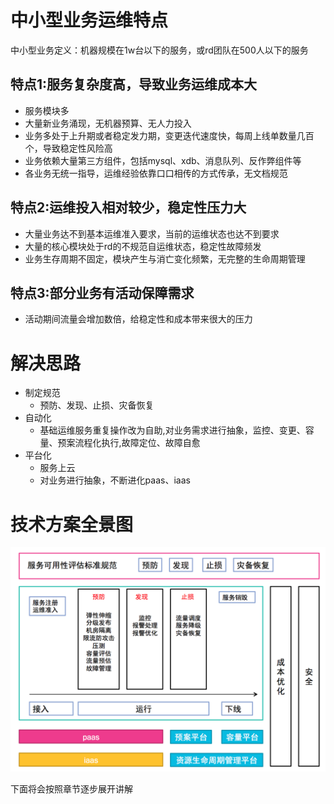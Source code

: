 

# 中小型业务运维特点
中小型业务定义：机器规模在1w台以下的服务，或rd团队在500人以下的服务

## 特点1:服务复杂度高，导致业务运维成本大
* 服务模块多
* 大量新业务涌现，无机器预算、无人力投入
* 业务多处于上升期或者稳定发力期，变更迭代速度快，每周上线单数量几百个，导致稳定性风险高
* 业务依赖大量第三方组件，包括mysql、xdb、消息队列、反作弊组件等
* 各业务无统一指导，运维经验依靠口口相传的方式传承，无文档规范

## 特点2:运维投入相对较少，稳定性压力大
* 大量业务达不到基本运维准入要求，当前的运维状态也达不到要求
* 大量的核心模块处于rd的不规范自运维状态，稳定性故障频发
* 业务生存周期不固定，模块产生与消亡变化频繁，无完整的生命周期管理

## 特点3:部分业务有活动保障需求
* 活动期间流量会增加数倍，给稳定性和成本带来很大的压力

# 解决思路
* 制定规范
	* 预防、发现、止损、灾备恢复
* 自动化
	* 基础运维服务重复操作改为自助,对业务需求进行抽象，监控、变更、容量、预案流程化执行,故障定位、故障自愈	 
* 平台化
	* 服务上云
	* 对业务进行抽象，不断进化paas、iaas


# 技术方案全景图
![](images/design.png)


下面将会按照章节逐步展开讲解
